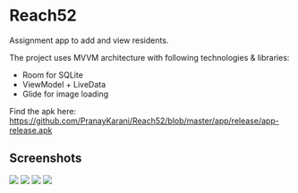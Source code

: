 # Reach52

Assignment app to add and view residents.

The project uses MVVM architecture with following technologies & libraries:
- Room for SQLite
- ViewModel + LiveData
- Glide for image loading

Find the apk here: https://github.com/PranayKarani/Reach52/blob/master/app/release/app-release.apk


## Screenshots
![](https://i.ibb.co/kQcCGj4/Screenshot-1585416875.png)
![](https://i.ibb.co/WvzGwtQ/Screenshot-1585416881.png)
![](https://i.ibb.co/JvSc6TW/Screenshot-1585416891.png)
![](https://i.ibb.co/L1mmmBs/Screenshot-1585416965.png)
